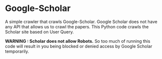 # Google-Scholar
A simple crawler that crawls Google-Scholar. Google Scholar does not have any API that allows us to crawl the papers.
This Python code crawls the Scholar site based on User Query.

<b>WARNING : </b> <b> Scholar does not allow Robots.</b> So too much of running this code will result in you being blocked or denied access by Google Scholar temporarily.
